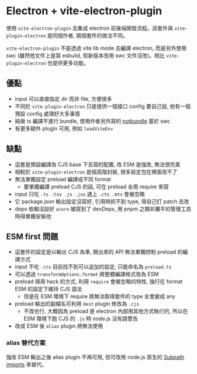 # Electron + vite-electron-plugin

使用 `vite-electron-plugin` 去集成 electron 前後端開發流程。該套件與 `vite-plugin-electron` 是同個作者, 兩個套件的做法不同。

`vite-electron-plugin` 不是透過 vite lib mode 去編譯 electron, 而是另外使用 swc (雖然他文件上是寫 esbuild, 但新版本改用 swc 文件沒改)。相比 `vite-plugin-electron` 也提供更多功能。

## 優點

- input 可以直接指定 dir 而非 file, 方便很多
- 不同於 `vite-plugin-electron` 只是提供一個接口 config 要自己設, 他有一個預設 config 處理好大多事情
- 純做 ts 編譯不進行 bundle, 使用作者另外寫的 [notbundle](https://github.com/caoxiemeihao/notbundle) 基於 swc
- 有更多額外 plugin 可用, 例如 `loadViteEnv`

## 缺點

- 這套是預設編譯為 CJS base 下去寫的配置, 改 ESM 是強改, 無法很完美
- 相較於 `vite-plugin-electron` 是個高階封裝, 很多設定包在裡面改不了
- 無法單獨設定 preload 編譯成不同 format
  - 要單獨編譯 preload CJS 的話, 可在 preload 全用 require 來寫
- input 只吃 `.ts .tsx .js .jsx` 遇上 `.cts .mts` 會被忽略
- 它 package.json 輸出設定沒寫好, 引用時抓不到 type, 得自己打 patch 去改
- deps 依賴沒設好 `acorn` 被寫到了 devDeps, 用 pnpm 之類非攤平的管理工具時得單獨安裝他

## ESM first 問題

- 這套件的設定是以輸出 CJS 為準, 開出來的 API 無法單獨控制 preload 的編譯方式
- input 不吃 `.cts` 目前找不到可以追加的設定, 只能命名為 `preload.ts`
- 可以透過 `transformOptions.format` 將整體編譯格式改為 ESM
- preload 得用 hack 的方式, 利用 `require` 會被忽略的特性, 強行在 format ESM 的設定下維持 CJS 語法
  - 但是在 ESM 環境下 require 將無法取得套件的 type 全會變成 any
- preload 輸出的副檔名可利用 `dest` plugin 修改為 `.cjs`
  - 不改也行, 大概因為 preload 是 electron 內部用其他方式執行的, 所以在 ESM 環境下跑 CJS 的 `.js` 時 node.js 沒有跳警告
- 改成 ESM 後 `alias` plugin 將無法使用

### alias 替代方案

強改 ESM 輸出之後 alias plugin 不再可用, 但可改用 node.js 原生的 [Subpath imports](https://nodejs.org/api/packages.html#subpath-imports) 來替代。
